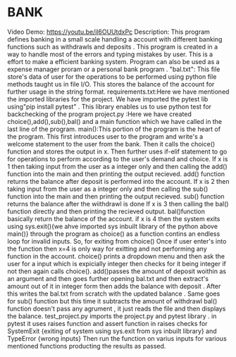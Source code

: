 # BANK
Video Demo: https://youtu.be/il6OUUtdxPc
Description:
This program defines banking in a small scale handling a account with different banking functions such as withdrawls and deposits . This program is created in a way to handle most of the errors and typing mistakes by user. This is a effort to make a efficient banking system. Program can also be used as a expense manager proram or a personal bank program . "bal.txt": This file store's data of user for the operations to be performed using python file methods taught us in file I/O. This stores the balance of the account for further usage in the string format. requirements.txt:Here we have mentioned the imported libraries for the project. We have imported the pytest lib using"pip install pytest" . This library enables us to use python test for backchecking of the program project.py :Here we have created choice(),add(),sub(),bal() and a main function which we have called in the last line of the program. main():This portion of the program is the heart of the program. This first introduces user to the program and write's a welcome statement to the user from the bank. Then it calls the choice() function and stores the output in x. Then further uses if-elif statement to go for operations to perform according to the user's demand and choice. If x is 1 then taking input from the user as a integer only and then calling the add() function into the main and then printing the output recieved. add() function returns the balance after deposit is performed into the account. If x is 2 then taking input from the user as a integer only and then calling the sub() function into the main and then printing the output recieved. sub() function returns the balance after the wiithdrawl is done If x is 3 then calling the bal() function directly and then printing the recieved output. bal()function basically return the balance of the account. if x is 4 then the system exits using sys.exit(){we ahve imported sys inbuilt library of the python above main()} through the program as choice() as a function contins an endless loop for invalid inputs. So, for exiting from choice() Once if user enter's into the function then x=4 is only way for exitting and not performing any function in the account. choice() prints a dropdown menu and then ask the user for a input which is expicially integer then checks for it being integer if not then again calls choice(). add()passes the amount of deposit woithin as an argument and then goes further opening bal.txt and then extract's amount out of it in integer form then adds the balance with deposit . After this writes the bal.txt from scratch with the updated balance . Same goes for sub() function but this time it subtracts the amount of withdrawl bal() function doesn't pass any agrument , it just reads the file and then displays the balance. test_project.py imports the project.py and pytest library . in pytest it uses raises function and assert function in raises checks for SystemExit {exiting of system using sys.exit from sys inbuilt library} and TypeError {wrong inputs} Then run the function on varius inputs for various mentioned functions producting the results as passed.
